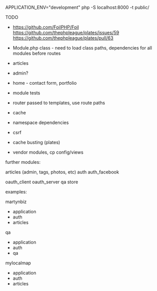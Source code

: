 APPLICATION_ENV="development" php -S localhost:8000 -t public/

TODO

* https://github.com/FoilPHP/Foil
  https://github.com/thephpleague/plates/issues/59
  https://github.com/thephpleague/plates/pull/63
* Module.php class - need to load class paths, dependencies for all modules before routes
* articles
* admin?
* home - contact form, portfolio
* module tests
* router passed to templates, use route paths
* cache
* namespace dependencies

* csrf
* cache busting (plates)

* vendor modules, cp config/views


further modules:

articles (admin, tags, photos, etc)
auth
auth_facebook

oauth_client
oauth_server
qa
store

examples:

martynbiz
* application
* auth
* articles

qa
* application
* auth
* qa

mylocalmap
* application
* auth
* articles
